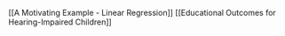 
[[A Motivating Example - Linear Regression]]
[[Educational Outcomes for Hearing-Impaired Children]]
